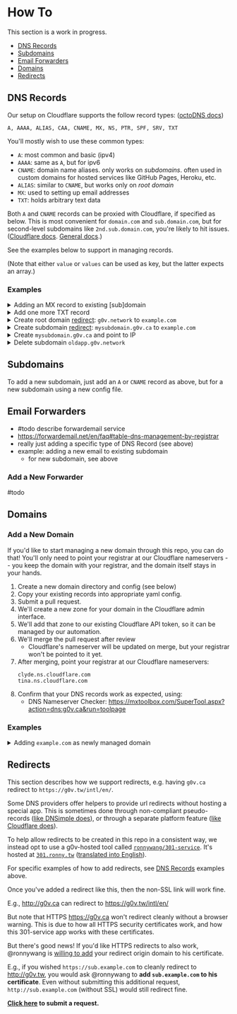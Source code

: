 # How To

This section is a work in progress.

- [DNS Records](#dns-records)
- [Subdomains](#subdomains)
- [Email Forwarders](#email-forwarders)
- [Domains](#domains)
- [Redirects](#redirects)

## DNS Records

Our setup on Cloudflare supports the follow record types: ([octoDNS docs][])

    A, AAAA, ALIAS, CAA, CNAME, MX, NS, PTR, SPF, SRV, TXT

You'll mostly wish to use these common types:
- `A`: most common and basic (ipv4)
- `AAAA`: same as `A`, but for ipv6
- `CNAME`: domain name aliases. only works on _subdomains_. often used in custom domains for hosted services like GitHub Pages, Heroku, etc.
- `ALIAS`: similar to `CNAME`, but works only on _root domain_
- `MX`: used to setting up email addresses
- `TXT`: holds arbitrary text data

Both `A` and `CNAME` records can be proxied with Cloudflare, if specified as below.
This is most convenient for `domain.com` and `sub.domain.com`, but for second-level subdomains like `2nd.sub.domain.com`, you're likely to hit issues.
([Cloudflare docs][]. [General docs][2nd-level-subdomain].)

   [Cloudflare docs]: https://support.cloudflare.com/hc/en-us/articles/200169626-What-subdomains-are-appropriate-for-orange-gray-clouds-
   [2nd-level-subdomain]: https://serverfault.com/questions/104160/wildcard-ssl-certificate-for-second-level-subdomain

See the examples below to support in managing records.

(Note that either `value` or `values` can be used as key, but the latter expects an array.)

### Examples

<details>
  <summary>Adding an MX record to existing [sub]domain</summary>

```diff
diff --git a/g0v.ca.domain/g0v.ca.yaml b/g0v.ca.domain/g0v.ca.yaml
index 3050a90..474481e 100644
--- a/g0v.ca./g0v.ca.yaml
+++ b/g0v.ca./g0v.ca.yaml
@@ -15,3 +15,7 @@
       - 301 https://g0v.tw/intl/en/
   - type: ALIAS
     value: 301.ronny.tw.
+  - type: MX
+    values:
+      - exchange: mx.example.com.
+        preference: 10
```

</details>

<details>
  <summary>Add one more TXT record</summary>

```diff
diff --git a/g0v.ca.domain/g0v.ca.yaml b/g0v.ca.domain/g0v.ca.yaml
index 3050a90..2a62d42 100644
--- a/g0v.ca./g0v.ca.yaml
+++ b/g0v.ca./g0v.ca.yaml
@@ -6,6 +6,7 @@
       - admin=patcon
       # Used for 301 redirect service below
       - 301 https://g0v.tw/intl/en/
+      - google-site-verification=1234-abcd-5678-EFGH
   - type: ALIAS
     value: 301.ronny.tw.
```

</details>

<details>
  <summary>Create root domain <a href="#redirects">redirect</a>: <code>g0v.network</code> to <code>example.com</code></summary>

```diff
diff --git a/g0v.network.domain/g0v.network.yaml b/g0v.network.domain/g0v.network.yaml
index aca1501..8049f5d 100644
--- a/g0v.network./g0v.network.yaml
+++ b/g0v.network./g0v.network.yaml
@@ -42,3 +42,9 @@
         preference: 10
       - exchange: mx2.forwardemail.net.
         preference: 10
+  - type: TXT
+    values:
+      # Used for 301 redirect service below
+      - 301 https://example.com/
+  - type: ALIAS
+    value: 301.ronny.tw.
```

</details>

<details>
  <summary>Create subdomain <a href="#redirects">redirect</a>: <code>mysubdomain.g0v.ca</code> to <code>example.com</code></summary>

```diff
diff --git a/config.yaml b/config.yaml
index 3d10aed..4947530 100644
--- a/config.yaml
+++ b/config.yaml
@@ -21,6 +21,8 @@ zones:
     targets:
       - cloudflare
   g0v.ca.:
+    # Allow TXT and CNAME to be created on same subdomain.
+    lenient: true
     sources:
       - config-files
     targets:
diff --git a/g0v.ca.domain/mysubdomain.g0v.ca.yaml b/g0v.ca.domain/mysubdomain.g0v.ca.yaml
new file mode 100644
index 0000000..7536024
--- /dev/null
+++ b/g0v.ca./mysubdomain.g0v.ca.yaml
@@ -0,0 +1,8 @@
+---
+mysubdomain:
+  - type: TXT
+    values:
+      # Used for 301 redirect service below
+      - 301 https://example.com/
+  - type: CNAME
+    value: 301.ronny.tw.
```

</details>


<details>
  <summary>Create <code>mysubdomain.g0v.ca</code> and point to IP</summary>

```diff
diff --git a/g0v.ca.domain/mysubdomain.g0v.ca.yaml b/g0v.ca.domain/mysubdomain.g0v.ca.yaml
new file mode 100644
index 0000000..d079979
--- /dev/null
+++ b/g0v.ca./mysubdomain.g0v.ca.yaml
@@ -0,0 +1,11 @@
+---
+mysubdomain:
+  - type: A
+    octodns:
+      cloudflare:
+        proxied: true
+    value: 123.45.67.89
+    metdata:
+      repository: https://github.com/your-user/your-repo
+      maintainer:
+        - some-username
```

</details>

<details>
  <summary>Delete subdomain <code>oldapp.g0v.network</code></summary>

```diff
diff --git a/g0v.network.domain/oldapp.g0v.network.yaml b/g0v.network.domain/oldapp.g0v.network.yaml
deleted file mode 100644
index ed900a2..0000000
--- a/g0v.network./oldapp.g0v.network.yaml
+++ /dev/null
@@ -1,11 +0,0 @@
----
-oldapp:
-  type: CNAME
-  value: my-old-app.netlify.com.
-  metadata:
-    repo: https://github.com/g0v-network/my-old-app
-    maintainer:
-      - some-username
```

</details>

[octoDNS docs]: https://github.com/octodns/octodns#supported-providers

## Subdomains

To add a new subdomain, just add an `A` or `CNAME` record as above, but for a
new subdomain using a new config file.

## Email Forwarders

- #todo describe forwardemail service
- https://forwardemail.net/en/faq#table-dns-management-by-registrar
- really just adding a specific type of DNS Record (see above)
- example: adding a new email to existing subdomain
  - for new subdomain, see above

### Add a New Forwarder

#todo

## Domains

### Add a New Domain

If you'd like to start managing a new domain through this repo, you can do
that! You'll only need to point your registrar at our Cloudflare nameservers --
you keep the domain with your registrar, and the domain itself stays in your
hands.

1. Create a new domain directory and config (see below)
2. Copy your existing records into appropriate yaml config.
3. Submit a pull request.
4. We'll create a new zone for your domain in the Cloudflare admin interface.
5. We'll add that zone to our existing Cloudflare API token, so it can be managed by our automation.
6. We'll merge the pull request after review
    - Cloudflare's nameserver will be updated on merge, but your registrar won't be pointed to it yet.
7. After merging, point your registrar at our Cloudflare nameservers:
    ```
    clyde.ns.cloudflare.com
    tina.ns.cloudflare.com
    ```
8. Confirm that your DNS records work as expected, using:
    - DNS Nameserver Checker: https://mxtoolbox.com/SuperTool.aspx?action=dns:g0v.ca&run=toolpage

### Examples

<details>
  <summary>Adding <code>example.com</code> as newly managed domain</summary>

```diff
diff --git a/README.md b/README.md
index b079994..8266139 100644
--- a/README.md
+++ b/README.md
@@ -7,6 +7,7 @@ The following damains can be managed here:
 - `g0v.ca`
 - `c4nada.ca`
 - `t0ronto.ca`
+- `example.com`
 
 Changing or adding DNS records in `main` branch of this repository will update
 the actual domain records.
diff --git a/config.yaml b/config.yaml
index 3d10aed..c23c490 100644
--- a/config.yaml
+++ b/config.yaml
@@ -35,3 +35,8 @@ zones:
       - config-files
     targets:
       - cloudflare
+  example.com.:
+    sources:
+      - config-files
+    targets:
+      - cloudflare
diff --git a/example.com.domain/example.com.yaml b/example.com.domain/example.com.yaml
new file mode 100644
index 0000000..acedadd
--- /dev/null
+++ b/example.com.domain/example.com.yaml
@@ -0,0 +1,6 @@
+---
+'':
+  - type: TXT
+    values:
+      # Who has admin for this domain
+      - admin=<some identifier of person who owns it>
```

</details>

## Redirects

This section describes how we support redirects, e.g. having `g0v.ca` redirect to `https://g0v.tw/intl/en/`.

Some DNS providers offer helpers to provide url redirects without hosting a special app.
This is sometimes done through non-compliant pseudo-records ([like DNSimple does][redirect-dnsimple]),
or through a separate platform feature ([like Cloudflare does][redirect-cloudflare]).

   [redirect-dnsimple]: https://github.com/octodns/octodns/issues/505
   [redirect-cloudflare]: https://support.cloudflare.com/hc/en-us/articles/200172286-Configuring-URL-forwarding-or-redirects-with-Cloudflare-Page-Rules

To help allow redirects to be created in this repo in a consistent way,
we instead opt to use a g0v-hosted tool called [`ronnywang/301-service`][301-service].
It's hosted at [`301.ronny.tw`][301-ronny] ([translated into English][301-ronny-en]).

   [301-service]: https://github.com/ronnywang/301-service
   [301-ronny]: https://301.ronny.tw/
   [301-ronny-en]: https://translate.google.com/translate?hl=&sl=auto&tl=en&u=https://301.ronny.tw

For specific examples of how to add redirects, see [DNS Records](#dns-records) examples above.

Once you've added a redirect like this, then the non-SSL link will work fine.

E.g., http://g0v.ca can redirect to https://g0v.tw/intl/en/

But note that HTTPS https://g0v.ca won't redirect cleanly without a browser warning.
This is due to how all HTTPS security certificates work, and how this 301-service app works with these certificates.

But there's good news! If you'd like HTTPS redirects to also work,
@ronnywang is [willing to add][] your redirect origin domain to his certificate.

E.g., if you wished `https://sub.example.com` to cleanly redirect to http://g0v.tw,
you would ask @ronnywang to **add `sub.example.com` to his certificate**.
Even without submitting this additional request, `http://sub.example.com` (without SSL) would still redirect fine.

**[Click here][https-request] to submit a request.**

   [willing to add]: https://github.com/ronnywang/301-service/issues/2#issuecomment-791874487
   [https-request]: https://github.com/ronnywang/301-service/issues/new?title=Add%20SUB.EXAMPLE.COM%20as%20alt%20domain%20on%20HTTPS%20certificate&body=Re-ticketed%20from%20%5Bthese%20docs%5D(https%3A%2F%2Fgithub.com%2Fg0v-network%2Fdomains%2Fblob%2Fmain%2Fdocs%2FHOWTO.md%23redirects).%0A%0APlease%20add%20SUB.EXAMPLE.COM%20as%20a%20%22Subject%20Alternative%20Name%22%20to%20the%20301.ronny.tw%20HTTPS%20certificate.%20Thanks!
